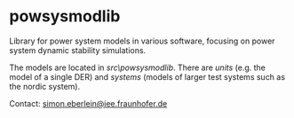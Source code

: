 # powsysmodlib

Library for power system models in various software, focusing on power system dynamic stability simulations.

The models are located in *src\powsysmodlib*. There are *units* (e.g. the model of a single DER) and *systems* (models of larger test systems such as the nordic system). 

Contact: simon.eberlein@iee.fraunhofer.de